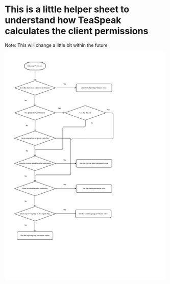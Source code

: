 # This is a little helper sheet to understand how TeaSpeak calculates the client permissions
Note: This will change a little bit within the future

![data flow](dataflow_calculate_permissions.png)